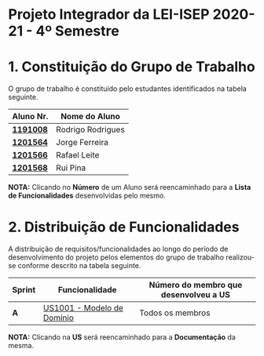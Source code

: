 # Projeto Integrador da LEI-ISEP 2020-21 - 4º Semestre

# 1. Constituição do Grupo de Trabalho

O grupo de trabalho é constituído pelo estudantes identificados na tabela seguinte.

| Aluno Nr.	                                                     | Nome do Aluno			        |
|----------------------------------------------------------------|----------------------------|
| **[1191008](../1191008/ListaFuncionalidadesEstudante.md)**     | Rodrigo Rodrigues          |
| **[1201564](../1201564/ListaFuncionalidadesEstudante.md)**     | Jorge Ferreira             |
| **[1201566](../1201566/ListaFuncionalidadesEstudante.md)**     | Rafael Leite               |
| **[1201568](../1201568/ListaFuncionalidadesEstudante.md)**     | Rui Pina                   |

**NOTA:** Clicando no **Número** de um Aluno será reencaminhado para a **Lista de Funcionalidades** desenvolvidas pelo mesmo.

# 2. Distribuição de Funcionalidades ###

A distribuição de requisitos/funcionalidades ao longo do período de desenvolvimento do projeto pelos elementos do grupo de trabalho realizou-se conforme descrito na tabela seguinte.

| Sprint | Funcionalidade                                                                                                                                                                                    | Número do membro que desenvolveu a US |
|--------|---------------------------------------------------------------------------------------------------------------------------------------------------------------------------------------------------|-----------------|                  
| **A**  | [US1001 - Modelo de Domínio](../MD/ModeloDeDomínio.svg)                                                                                                                                       |  Todos os membros  |

**NOTA:** Clicando na **US** será reencaminhado para a **Documentação** da mesma.